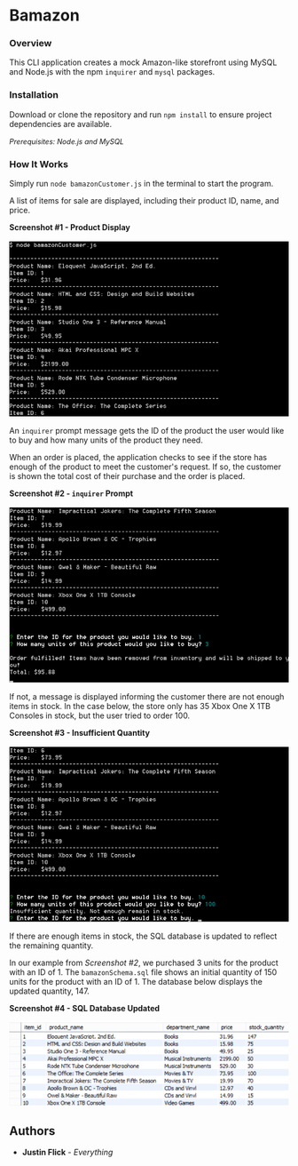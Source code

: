 # Bamazon

### Overview

This CLI application creates a mock Amazon-like storefront using MySQL and Node.js with the npm `inquirer` and `mysql` packages.

### Installation

Download or clone the repository and run `npm install` to ensure project dependencies are available.

<span style="font-size: 0.8rem;">*Prerequisites: Node.js and MySQL*</span>

### How It Works

Simply run `node bamazonCustomer.js` in the terminal to start the program.

A list of items for sale are displayed, including their product ID, name, and price.  

**Screenshot #1 - Product Display**<br />  
![Screenshot displaying products](screenshots/bamazon-ss1.png)

An `inquirer` prompt message gets the ID of the product the user would like to buy and how many units of the product they need.

When an order is placed, the application checks to see if the store has enough of the product to meet the customer's request. If so, the customer is shown the total cost of their purchase and the order is placed.  

**Screenshot #2 - `inquirer` Prompt**<br />  
![Screenshot displaying inquirer prompt message](screenshots/bamazon-ss2.png)

If not, a message is displayed informing the customer there are not enough items in stock. In the case below, the store only has 35 Xbox One X 1TB Consoles in stock, but the user tried to order 100.  

**Screenshot #3 - Insufficient Quantity**<br />  
![Screenshot displaying insufficient quantity message](screenshots/bamazon-ss3.png)

If there are enough items in stock, the SQL database is updated to reflect the remaining quantity.

In our example from *Screenshot #2*, we purchased 3 units for the product with an ID of 1. The `bamazonSchema.sql` file shows an initial quantity of 150 units for the product with an ID of 1. The database below displays the updated quantity, 147.

**Screenshot #4 - SQL Database Updated**<br />  
![Screenshot displaying updated SQL database](screenshots/bamazon-db-ss1.png)

## Authors
* **Justin Flick** - *Everything*